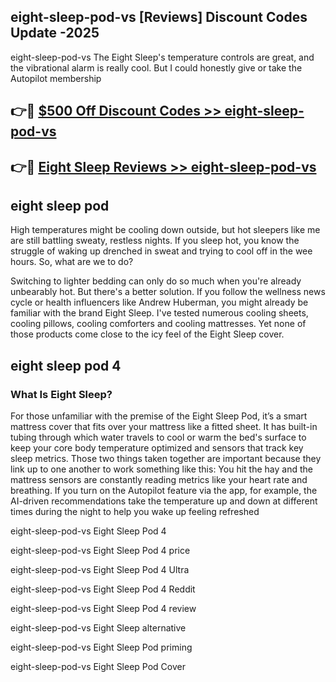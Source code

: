## eight-sleep-pod-vs [Reviews​] Discount Codes Update -2025

eight-sleep-pod-vs The Eight Sleep's temperature controls are great, and the vibrational alarm is really cool. But I could honestly give or take the Autopilot membership

## 👉🔴 [$500 Off Discount Codes >> eight-sleep-pod-vs](http://download.freeplayer.one?title=eight-sleep-pod-vs&ref=18-ES)

## 👉🔴 [Eight Sleep Reviews >> eight-sleep-pod-vs](http://download.freeplayer.one?title=eight-sleep-pod-vs&ref=18-ES)

## eight sleep pod

High temperatures might be cooling down outside, but hot sleepers like me are still battling sweaty, restless nights. If you sleep hot, you know the struggle of waking up drenched in sweat and trying to cool off in the wee hours. So, what are we to do?

Switching to lighter bedding can only do so much when you're already unbearably hot. But there's a better solution. If you follow the wellness news cycle or health influencers like Andrew Huberman, you might already be familiar with the brand Eight Sleep. I've tested numerous cooling sheets, cooling pillows, cooling comforters and cooling mattresses. Yet none of those products come close to the icy feel of the Eight Sleep cover.

## eight sleep pod 4

### What Is Eight Sleep?

For those unfamiliar with the premise of the Eight Sleep Pod, it’s a smart mattress cover that fits over your mattress like a fitted sheet. It has built-in tubing through which water travels to cool or warm the bed's surface to keep your core body temperature optimized and sensors that track key sleep metrics. Those two things taken together are important because they link up to one another to work something like this: You hit the hay and the mattress sensors are constantly reading metrics like your heart rate and breathing. If you turn on the Autopilot feature via the app, for example, the AI-driven recommendations take the temperature up and down at different times during the night to help you wake up feeling refreshed

eight-sleep-pod-vs Eight Sleep Pod 4

eight-sleep-pod-vs Eight Sleep Pod 4 price

eight-sleep-pod-vs Eight Sleep Pod 4 Ultra

eight-sleep-pod-vs Eight Sleep Pod 4 Reddit

eight-sleep-pod-vs Eight Sleep Pod 4 review

eight-sleep-pod-vs Eight Sleep alternative

eight-sleep-pod-vs Eight Sleep Pod priming

eight-sleep-pod-vs Eight Sleep Pod Cover
